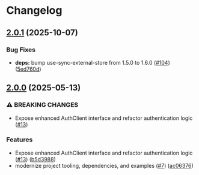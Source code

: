 # Changelog

## [2.0.1](https://github.com/forwardsoftware/react-auth/compare/v2.0.0...v2.0.1) (2025-10-07)


### Bug Fixes

* **deps:** bump use-sync-external-store from 1.5.0 to 1.6.0 ([#104](https://github.com/forwardsoftware/react-auth/issues/104)) ([5ed760d](https://github.com/forwardsoftware/react-auth/commit/5ed760d89633e3bf1c76ef159231d9348334f958))

## [2.0.0](https://github.com/forwardsoftware/react-auth/compare/v1.1.0...v2.0.0) (2025-05-13)


### ⚠ BREAKING CHANGES

* Expose enhanced AuthClient interface and refactor authentication logic ([#13](https://github.com/forwardsoftware/react-auth/issues/13))

### Features

* Expose enhanced AuthClient interface and refactor authentication logic ([#13](https://github.com/forwardsoftware/react-auth/issues/13)) ([b5d3988](https://github.com/forwardsoftware/react-auth/commit/b5d39884fb9d65e472a54a42b1a52b403adf4851))
* modernize project tooling, dependencies, and examples ([#7](https://github.com/forwardsoftware/react-auth/issues/7)) ([ac06376](https://github.com/forwardsoftware/react-auth/commit/ac063768917622e537c57b45da9eff5b50060c75))
